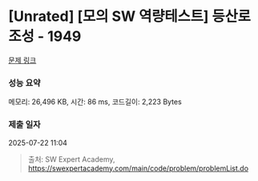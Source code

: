 # [Unrated] [모의 SW 역량테스트] 등산로 조성 - 1949 

[문제 링크](https://swexpertacademy.com/main/code/problem/problemDetail.do?contestProbId=AV5PoOKKAPIDFAUq) 

### 성능 요약

메모리: 26,496 KB, 시간: 86 ms, 코드길이: 2,223 Bytes

### 제출 일자

2025-07-22 11:04



> 출처: SW Expert Academy, https://swexpertacademy.com/main/code/problem/problemList.do
